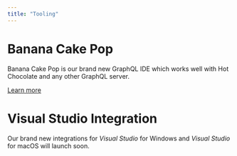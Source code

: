 ```yaml
---
title: "Tooling"
---
```


# Banana Cake Pop

Banana Cake Pop is our brand new GraphQL IDE which works well with Hot Chocolate and any other GraphQL server.

[Learn more](/products/bananacakepop)

# Visual Studio Integration

Our brand new integrations for _Visual Studio_ for Windows and _Visual Studio_ for macOS will launch soon.
